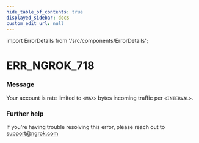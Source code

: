 ```yaml
---
hide_table_of_contents: true
displayed_sidebar: docs
custom_edit_url: null
---
```


import ErrorDetails from '/src/components/ErrorDetails';

# ERR_NGROK_718

### Message
Your account is rate limited to `<MAX>` bytes incoming traffic per `<INTERVAL>`.

### Further help
If you're having trouble resolving this error, please reach out to [support@ngrok.com](mailto:support@ngrok.com?subject=Help%20with%20ERR_NGROK_718)

<ErrorDetails error='err_ngrok_718' />
